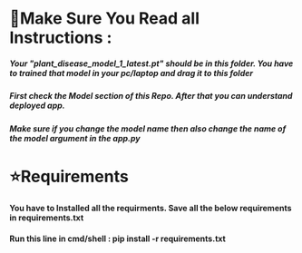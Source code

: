 # 🌟Make Sure You Read all Instructions :

##### Your "plant_disease_model_1_latest.pt" should be in this folder. You have to trained that model in your pc/laptop and drag it to this folder

##### First check the Model section of this Repo. After that you can understand deployed app.

##### Make sure if you change the model name then also change the name of the model argument in the app.py


# ⭐Requirements 
#### You have to Installed all the requirments. Save all the below requirements in requirements.txt
#### Run this line in cmd/shell :  pip install -r requirements.txt
